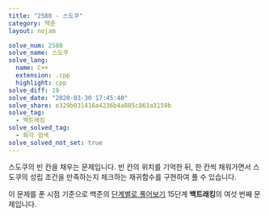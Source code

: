 ```yaml
---
title: "2580 - 스도쿠"
category: 백준
layout: nojam

solve_num: 2580
solve_name: 스도쿠
solve_lang:
  name: C++
  extension: .cpp
  highlight: cpp
solve_diff: 19
solve_date: "2020-03-30 17:45:40"
solve_share: e329b031416a4236b4a805c863a3159b
solve_tag:
  - 백트래킹
solve_solved_tag:
  - 퇴각 검색
solve_solved_not_set: true
---
```


스도쿠의 빈 칸을 채우는 문제입니다. 빈 칸의 위치를 기억한 뒤, 한 칸씩 채워가면서 스도쿠의 성립 조건을 만족하는지 체크하는 재귀함수를 구현하여 풀 수 있습니다.

이 문제를 푼 시점 기준으로 백준의 [단계별로 풀어보기](http://noj.am/p/s) 15단계 **백트래킹**의 여섯 번째 문제입니다.
